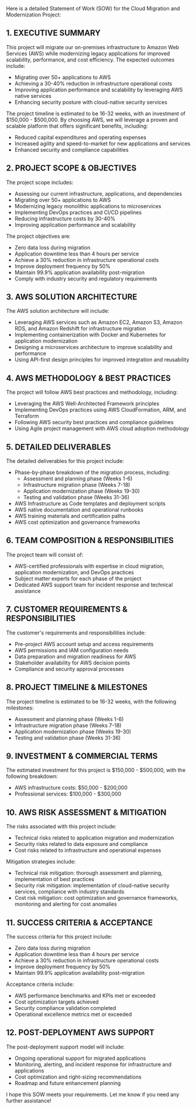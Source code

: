 Here is a detailed Statement of Work (SOW) for the Cloud Migration and Modernization Project:

## 1. EXECUTIVE SUMMARY
This project will migrate our on-premises infrastructure to Amazon Web Services (AWS) while modernizing legacy applications for improved scalability, performance, and cost efficiency. The expected outcomes include:
* Migrating over 50+ applications to AWS
* Achieving a 30-40% reduction in infrastructure operational costs
* Improving application performance and scalability by leveraging AWS native services
* Enhancing security posture with cloud-native security services

The project timeline is estimated to be 16-32 weeks, with an investment of $150,000 - $500,000. By choosing AWS, we will leverage a proven and scalable platform that offers significant benefits, including:
* Reduced capital expenditures and operating expenses
* Increased agility and speed-to-market for new applications and services
* Enhanced security and compliance capabilities

## 2. PROJECT SCOPE & OBJECTIVES
The project scope includes:

* Assessing our current infrastructure, applications, and dependencies
* Migrating over 50+ applications to AWS
* Modernizing legacy monolithic applications to microservices
* Implementing DevOps practices and CI/CD pipelines
* Reducing infrastructure costs by 30-40%
* Improving application performance and scalability

The project objectives are:
* Zero data loss during migration
* Application downtime less than 4 hours per service
* Achieve a 30% reduction in infrastructure operational costs
* Improve deployment frequency by 50%
* Maintain 99.9% application availability post-migration
* Comply with industry security and regulatory requirements

## 3. AWS SOLUTION ARCHITECTURE
The AWS solution architecture will include:

* Leveraging AWS services such as Amazon EC2, Amazon S3, Amazon RDS, and Amazon Redshift for infrastructure migration
* Implementing containerization with Docker and Kubernetes for application modernization
* Designing a microservices architecture to improve scalability and performance
* Using API-first design principles for improved integration and reusability

## 4. AWS METHODOLOGY & BEST PRACTICES
The project will follow AWS best practices and methodology, including:

* Leveraging the AWS Well-Architected Framework principles
* Implementing DevOps practices using AWS CloudFormation, ARM, and Terraform
* Following AWS security best practices and compliance guidelines
* Using Agile project management with AWS cloud adoption methodology

## 5. DETAILED DELIVERABLES
The detailed deliverables for this project include:

* Phase-by-phase breakdown of the migration process, including:
	+ Assessment and planning phase (Weeks 1-6)
	+ Infrastructure migration phase (Weeks 7-18)
	+ Application modernization phase (Weeks 19-30)
	+ Testing and validation phase (Weeks 31-36)
* AWS Infrastructure as Code templates and deployment scripts
* AWS native documentation and operational runbooks
* AWS training materials and certification paths
* AWS cost optimization and governance frameworks

## 6. TEAM COMPOSITION & RESPONSIBILITIES
The project team will consist of:

* AWS-certified professionals with expertise in cloud migration, application modernization, and DevOps practices
* Subject matter experts for each phase of the project
* Dedicated AWS support team for incident response and technical assistance

## 7. CUSTOMER REQUIREMENTS & RESPONSIBILITIES
The customer's requirements and responsibilities include:

* Pre-project AWS account setup and access requirements
* AWS permissions and IAM configuration needs
* Data preparation and migration readiness for AWS
* Stakeholder availability for AWS decision points
* Compliance and security approval processes

## 8. PROJECT TIMELINE & MILESTONES
The project timeline is estimated to be 16-32 weeks, with the following milestones:

* Assessment and planning phase (Weeks 1-6)
* Infrastructure migration phase (Weeks 7-18)
* Application modernization phase (Weeks 19-30)
* Testing and validation phase (Weeks 31-36)

## 9. INVESTMENT & COMMERCIAL TERMS
The estimated investment for this project is $150,000 - $500,000, with the following breakdown:

* AWS infrastructure costs: $50,000 - $200,000
* Professional services: $100,000 - $300,000

## 10. AWS RISK ASSESSMENT & MITIGATION
The risks associated with this project include:

* Technical risks related to application migration and modernization
* Security risks related to data exposure and compliance
* Cost risks related to infrastructure and operational expenses

Mitigation strategies include:

* Technical risk mitigation: thorough assessment and planning, implementation of best practices
* Security risk mitigation: implementation of cloud-native security services, compliance with industry standards
* Cost risk mitigation: cost optimization and governance frameworks, monitoring and alerting for cost anomalies

## 11. SUCCESS CRITERIA & ACCEPTANCE
The success criteria for this project include:

* Zero data loss during migration
* Application downtime less than 4 hours per service
* Achieve a 30% reduction in infrastructure operational costs
* Improve deployment frequency by 50%
* Maintain 99.9% application availability post-migration

Acceptance criteria include:

* AWS performance benchmarks and KPIs met or exceeded
* Cost optimization targets achieved
* Security compliance validation completed
* Operational excellence metrics met or exceeded

## 12. POST-DEPLOYMENT AWS SUPPORT
The post-deployment support model will include:

* Ongoing operational support for migrated applications
* Monitoring, alerting, and incident response for infrastructure and applications
* Cost optimization and right-sizing recommendations
* Roadmap and future enhancement planning

I hope this SOW meets your requirements. Let me know if you need any further assistance!
